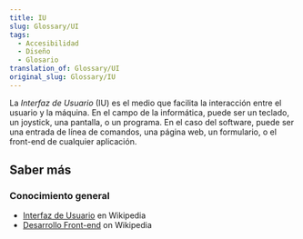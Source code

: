 ```yaml
---
title: IU
slug: Glossary/UI
tags:
  - Accesibilidad
  - Diseño
  - Glosario
translation_of: Glossary/UI
original_slug: Glossary/IU
---
```

La _Interfaz de Usuario_ (IU) es el medio que facilita la interacción entre el usuario y la máquina. En el campo de la informática, puede ser un teclado, un joystick, una pantalla, o un programa. En el caso del software, puede ser una entrada de línea de comandos, una página web, un formulario, o el front-end de cualquier aplicación.

## Saber más

### Conocimiento general

- [Interfaz de Usuario](https://es.wikipedia.org/wiki/Interfaz_de_usuario) en Wikipedia
- [Desarrollo Front-end](https://es.wikipedia.org/wiki/Desarrollo_web_Front-end) on Wikipedia
